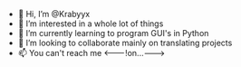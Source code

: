 - 👋 Hi, I’m @Krabyyx
- 👀 I’m interested in a whole lot of things
- 🌱 I’m currently learning to program GUI's in Python
- 💞️ I’m looking to collaborate mainly on translating projects
- 📫 You can't reach me <---!on...--->

<!---
Krabyyx/Krabyyx is a ✨ special ✨ repository because its `README.md` (this file) appears on your GitHub profile.
You can click the Preview link to take a look at your changes.
--->
